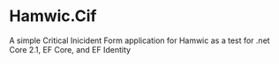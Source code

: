 # Hamwic.Cif

A simple Critical Inicident Form application for Hamwic as a test for .net Core 2.1, EF Core, and EF Identity
